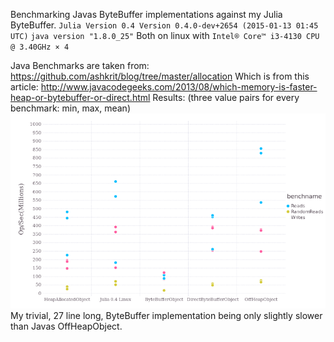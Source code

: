  Benchmarking Javas ByteBuffer implementations against my Julia ByteBuffer.
 `Julia Version 0.4 Version 0.4.0-dev+2654 (2015-01-13 01:45 UTC)`
 `java version "1.8.0_25"`
 Both on linux with `Intel® Core™ i3-4130 CPU @ 3.40GHz × 4`
 
Java Benchmarks are taken from: https://github.com/ashkrit/blog/tree/master/allocation
Which is from this article: http://www.javacodegeeks.com/2013/08/which-memory-is-faster-heap-or-bytebuffer-or-direct.html
Results:
(three value pairs for every benchmark: min, max, mean)
![Bench](/benchmarks.png)
My trivial, 27 line long, ByteBuffer implementation being only slightly slower than Javas OffHeapObject.

